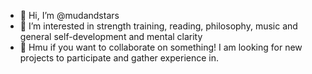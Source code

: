 - 👋 Hi, I’m @mudandstars
- 👀 I’m interested in strength training, reading, philosophy, music and general self-development and mental clarity
- 💞️ Hmu if you want to collaborate on something! I am looking for new projects to participate and gather experience in.
